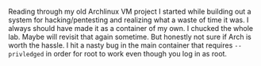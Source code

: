 Reading through my old Archlinux VM project I started while building out
a system for hacking/pentesting and realizing what a waste of time it
was. I always should have made it as a container of my own. I chucked
the whole lab. Maybe will revisit that again sometime. But honestly not
sure if Arch is worth the hassle. I hit a nasty bug in the main
container that requires `--privledged` in order for root to work even
though you log in as root.
